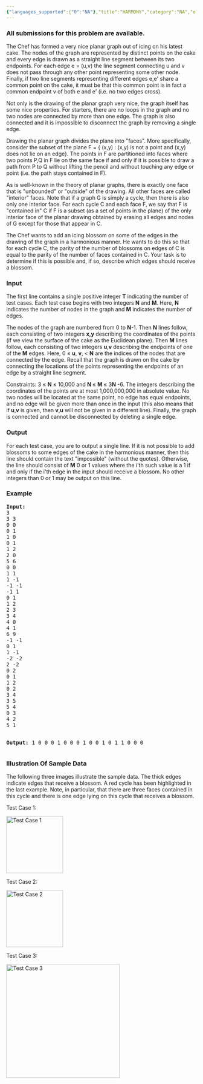 ```yaml
---
{"languages_supported":{"0":"NA"},"title":"HARMONY","category":"NA","old_version":true,"problem_code":"HARMONY","tags":{"0":"NA"},"layout":"problem"}
---
```


<h3> All submissions for this problem are available. </h3><p>The Chef has formed a very nice planar graph out of icing on his latest cake. The nodes of the graph are represented by distinct points on the cake and every edge is drawn as a straight line segment between its two endpoints. For each edge e = (u,v) the line segment connecting u and v does not pass through any other point representing some other node. Finally, if two line segments representing different edges e,e' share a common point on the cake, it must be that this common point is in fact a common endpoint v of both e and e' (i.e. no two edges cross).</p>
<p>Not only is the drawing of the planar graph very nice, the graph itself has some nice properties. For starters, there are no loops in the graph and no two nodes are connected by more than one edge. The graph is also connected and it is impossible to disconnect the graph by removing a single edge.</p>
<p>Drawing the planar graph divides the plane into "faces". More specifically, consider the subset of the plane F = { (x,y) : (x,y) is not a point and (x,y) does not lie on an edge}. The points in F are partitioned into faces where two points P,Q in F lie on the same face if and only if it is possible to draw a path from P to Q without lifting the pencil and without touching any edge or point (i.e. the path stays contained in F).</p>
<p>As is well-known in the theory of planar graphs, there is exactly one face that is "unbounded" or "outside" of the drawing. All other faces are called "interior" faces.  Note that if a graph G is simply a cycle, then there is also only one interior face. For each cycle C and each face F, we say that F is "contained in" C if F is a subset (as a set of points in the plane) of the only interior face of the planar drawing obtained by erasing all edges and nodes of G except for those that appear in C.</p>
<p>The Chef wants to add an icing blossom on some of the edges in the drawing of the graph in a harmonious manner. He wants to do this so that for each cycle C, the parity of the number of blossoms on edges of C is equal to the parity of the number of faces contained in C. Your task is to determine if this is possible and, if so, describe which edges should receive a blossom.</p>
<h3>Input</h3>
<p>The first line contains a single positive integer <b>T</b> indicating the number of test cases. Each test case begins with two integers <b>N</b> and <b>M</b>. Here, <b>N</b> indicates the number of nodes in the graph and <b>M</b> indicates the number of edges.</p>
<p>The nodes of the graph are numbered from 0 to <b>N</b>-1. Then <b>N</b> lines follow, each consisting of two integers <b>x,y</b> describing the coordinates of the points (if we view the surface of the cake as the Euclidean plane). Then <b>M</b> lines follow, each consisting of two integers <b>u</b>,<b>v</b> describing the endpoints of one of the <b>M</b> edges. Here, 0 ≤ <b>u</b>, <b>v</b>, &lt; <b>N</b> are the indices of the nodes that are connected by the edge. Recall that the graph is drawn on the cake by connecting the locations of the points representing the endpoints of an edge by a straight line segment.</p>
<p>Constraints: 3 ≤ <b>N</b> ≤ 10,000 and <b> N </b> ≤ <b> M </b> ≤ 3<b>N</b> -6. The integers describing the coordinates of the points are at most 1,000,000,000 in absolute value. No two nodes will be located at the same point, no edge has equal endpoints, and no edge will be given more than once in the input (this also means that if <b>u</b>,<b>v</b> is given, then <b>v</b>,<b>u</b> will not be given in a different line). Finally, the graph is connected and cannot be disconnected by deleting a single edge.</p>
<h3>Output</h3>
<p>For each test case, you are to output a single line. If it is not possible to add blossoms to some edges of the cake in the harmonious manner, then this line should contain the text "impossible" (without the quotes). Otherwise, the line should consist of <b>M</b> 0 or 1 values where the i'th such value is a 1 if and only if the i'th edge in the input should receive a blossom. No other integers than 0 or 1 may be output on this line.</p>
<h3>Example</h3>
<pre><b>Input:</b>
3
3 3
0 0
0 1
1 0
0 1
1 2
2 0
5 6
0 0
1 1
1 -1
-1 -1
-1 1
0 1
1 2
2 3
3 4
4 0
4 1
6 9
-1 -1
0 1
1 -1
-2 -2
2 -2
0 2
0 1
1 2
0 2
3 4
3 5
5 4
0 3
4 2
5 1



<b>Output:</b>
1 0 0
0 1 0 0 0 1
0 0 1 0 1 1 0 0 0
</pre>
<h3>Illustration Of Sample Data</h3>
<p>The following three images illustrate the sample data. The thick edges indicate edges that receive a blossom. A red cycle has been highlighted in the last example. Note, in particular, that there are three faces contained in this cycle and there is one edge lying on this cycle that receives a blossom.</p>
<p>Test Case 1:</p>
<p><img height="150" width="150" alt="Test Case 1" src="/download/c1.png" /></p>
<p>Test Case 2:</p>
<p><img height="150" width="150" alt="Test Case 2" src="/download/c2.png" /></p>
<p>Test Case 3:</p>
<p><img height="300" width="300" alt="Test Case 3" src="/download/c3.png" /></p>    